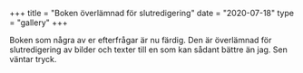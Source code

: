 +++
title = "Boken överlämnad för slutredigering"
date = "2020-07-18"
type = "gallery"
+++

Boken som några av er efterfrågar är nu färdig. Den är överlämnad för slutredigering av bilder och texter till en som kan sådant bättre än jag. Sen väntar tryck.

